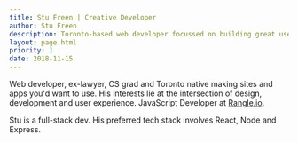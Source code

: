 ```yaml
---
title: Stu Freen | Creative Developer
author: Stu Freen
description: Toronto-based web developer focussed on building great user experiences.
layout: page.html
priority: 1
date: 2018-11-15
---
```

Web developer, ex-lawyer, CS grad and Toronto native making sites and apps you'd want to use. His interests lie at the intersection of design, development and user experience. JavaScript Developer at [Rangle.io](http://www.rangle.io).

Stu is a full-stack dev. His preferred tech stack involves React, Node and Express.